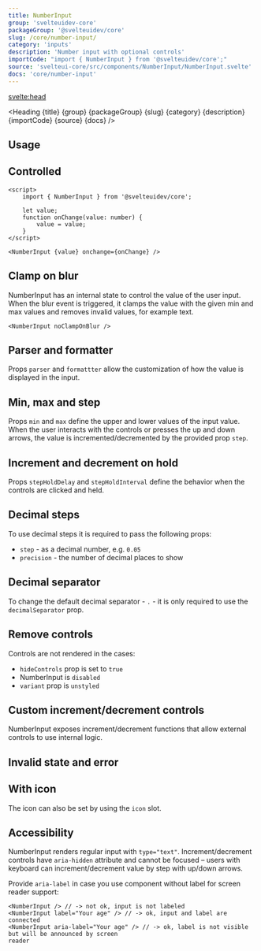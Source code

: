 ```yaml
---
title: NumberInput
group: 'svelteuidev-core'
packageGroup: '@svelteuidev/core'
slug: /core/number-input/
category: 'inputs'
description: 'Number input with optional controls'
importCode: "import { NumberInput } from '@svelteuidev/core';"
source: 'svelteui-core/src/components/NumberInput/NumberInput.svelte'
docs: 'core/number-input'
---
```


<script>
    import { Demo, NumberInputDemos } from '@svelteuidev/demos';
	import { Heading } from "$lib/components";
</script>

<svelte:head>

  <title>{title} - SvelteUI</title>
</svelte:head>

<Heading {title} {group} {packageGroup} {slug} {category} {description} {importCode} {source} {docs} />

## Usage

<Demo demo={NumberInputDemos.configurator} />

## Controlled

```svelte
<script>
	import { NumberInput } from '@svelteuidev/core';

	let value;
	function onChange(value: number) {
		value = value;
	}
</script>

<NumberInput {value} onchange={onChange} />
```

## Clamp on blur

NumberInput has an internal state to control the value of the user input. When the blur event is triggered, it clamps the value with the given min and max values and removes invalid values, for example text.

```svelte
<NumberInput noClampOnBlur />
```

## Parser and formatter

Props `parser` and `formattter` allow the customization of how the value is displayed in the input.

<Demo demo={NumberInputDemos.parser} />

## Min, max and step

Props `min` and `max` define the upper and lower values of the input value. When the user interacts with the controls or presses the up and down arrows, the value is incremented/decremented by the provided prop `step`.

<Demo demo={NumberInputDemos.minmax} />

## Increment and decrement on hold

Props `stepHoldDelay` and `stepHoldInterval` define the behavior when the controls are clicked and held.

<Demo demo={NumberInputDemos.hold} />

## Decimal steps

To use decimal steps it is required to pass the following props:

- `step` - as a decimal number, e.g. `0.05`
- `precision` - the number of decimal places to show

<Demo demo={NumberInputDemos.decimal} />

## Decimal separator

To change the default decimal separator - `.` - it is only required to use the `decimalSeparator` prop.

<Demo demo={NumberInputDemos.separator} />

## Remove controls

Controls are not rendered in the cases:

- `hideControls` prop is set to `true`
- NumberInput is `disabled`
- `variant` prop is `unstyled`

<Demo demo={NumberInputDemos.controls} />

## Custom increment/decrement controls

NumberInput exposes increment/decrement functions that allow external controls to use internal logic.

<Demo demo={NumberInputDemos.externalcontrols} />

## Invalid state and error

<Demo demo={NumberInputDemos.invalid} />

## With icon

The icon can also be set by using the `icon` slot.

<Demo demo={NumberInputDemos.icon} />

## Accessibility

NumberInput renders regular input with `type="text"`. Increment/decrement controls have `aria-hidden` attribute and cannot be focused – users with keyboard can increment/decrement value by step with up/down arrows.

Provide `aria-label` in case you use component without label for screen reader support:

```svelte
<NumberInput /> // -> not ok, input is not labeled
<NumberInput label="Your age" /> // -> ok, input and label are connected
<NumberInput aria-label="Your age" /> // -> ok, label is not visible but will be announced by screen
reader
```
